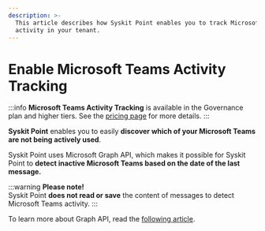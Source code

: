 ```yaml
---
description: >-
  This article describes how Syskit Point enables you to track Microsoft Teams
  activity in your tenant.
---
```


# Enable Microsoft Teams Activity Tracking

:::info
**Microsoft Teams Activity Tracking** is available in the Governance plan and higher tiers. See the [pricing page](https://www.syskit.com/products/point/pricing/) for more details.
:::

**Syskit Point** enables you to easily **discover which of your Microsoft Teams are not being actively used**.

Syskit Point uses Microsoft Graph API, which makes it possible for Syskit Point to **detect inactive Microsoft Teams based on the date of the last message.**

:::warning
**Please note!**\
Syskit Point **does not read or save** the content of messages to detect Microsoft Teams activity. 
:::

To learn more about Graph API, read the [following article](https://learn.microsoft.com/en-us/graph/use-the-api).
